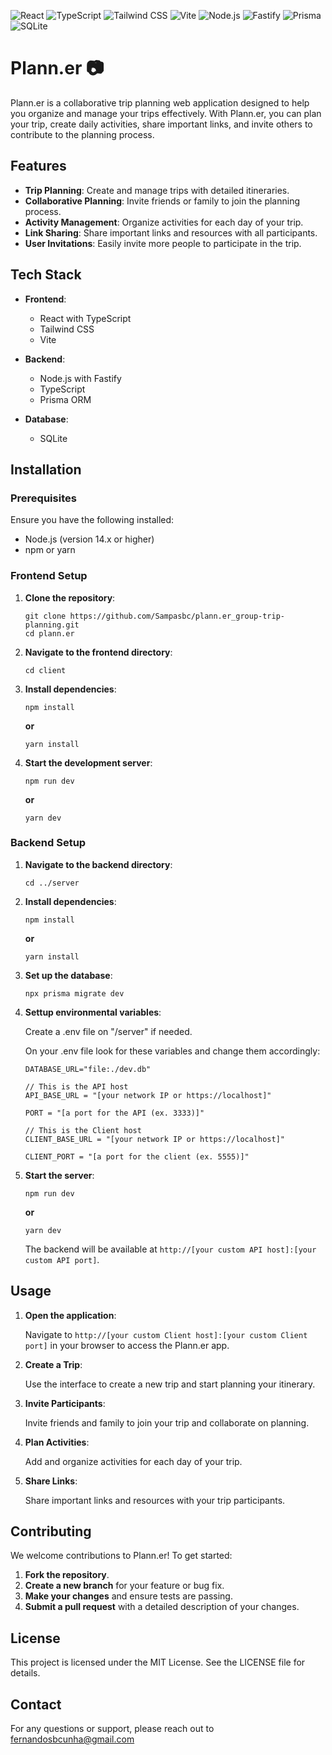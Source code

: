 ![React](https://img.shields.io/badge/React-20232A?style=for-the-badge&logo=react&logoColor=61DAFB)
![TypeScript](https://img.shields.io/badge/TypeScript-007ACC?style=for-the-badge&logo=typescript&logoColor=white)
![Tailwind CSS](https://img.shields.io/badge/Tailwind_CSS-38B2AC?style=for-the-badge&logo=tailwind-css&logoColor=white)
![Vite](https://img.shields.io/badge/Vite-646CFF?style=for-the-badge&logo=vite&logoColor=white)
![Node.js](https://img.shields.io/badge/Node.js-339933?style=for-the-badge&logo=nodedotjs&logoColor=white)
![Fastify](https://img.shields.io/badge/Fastify-000000?style=for-the-badge&logo=fastify&logoColor=white)
![Prisma](https://img.shields.io/badge/Prisma-2D3748?style=for-the-badge&logo=prisma&logoColor=white)
![SQLite](https://img.shields.io/badge/SQLite-003B57?style=for-the-badge&logo=sqlite&logoColor=white)



Plann.er 📷
========

Plann.er is a collaborative trip planning web application designed to help you organize and manage your trips effectively. With Plann.er, you can plan your trip, create daily activities, share important links, and invite others to contribute to the planning process.

Features
--------

-   **Trip Planning**: Create and manage trips with detailed itineraries.
-   **Collaborative Planning**: Invite friends or family to join the planning process.
-   **Activity Management**: Organize activities for each day of your trip.
-   **Link Sharing**: Share important links and resources with all participants.
-   **User Invitations**: Easily invite more people to participate in the trip.

Tech Stack
----------

-   **Frontend**:

    -   React with TypeScript
    -   Tailwind CSS
    -   Vite
-   **Backend**:

    -   Node.js with Fastify
    -   TypeScript
    -   Prisma ORM
-   **Database**:

    -   SQLite

Installation
------------

### Prerequisites

Ensure you have the following installed:

-   Node.js (version 14.x or higher)
-   npm or yarn

### Frontend Setup

1.  **Clone the repository**:

    ```console
    git clone https://github.com/Sampasbc/plann.er_group-trip-planning.git
    cd plann.er
    ```
    
2.  **Navigate to the frontend directory**:

    ```console
    cd client
    ```
    
3.  **Install dependencies**:

    ```console
    npm install
    ```
    **or**
    ```console
    yarn install
    ```

5.  **Start the development server**:

    ```console
    npm run dev
    ```
    **or**
    ```console
    yarn dev
    ```

### Backend Setup

1.  **Navigate to the backend directory**:

    ```console
    cd ../server
    ```

2.  **Install dependencies**:

    ```console
    npm install
    ```
    **or**
    ```console
    yarn install
    ```

4.  **Set up the database**:

    ```console
    npx prisma migrate dev
    ```

5.  **Settup environmental variables**:

    Create a .env file on "/server" if needed.

    On your .env file look for these variables and change them accordingly:

    ```env
    DATABASE_URL="file:./dev.db"
    
    // This is the API host
    API_BASE_URL = "[your network IP or https://localhost]"
    
    PORT = "[a port for the API (ex. 3333)]"
    
    // This is the Client host
    CLIENT_BASE_URL = "[your network IP or https://localhost]"
    
    CLIENT_PORT = "[a port for the client (ex. 5555)]"
    ```
    
6.  **Start the server**:

    ```console
    npm run dev
    ```
    **or**
    ```console
    yarn dev
    ```

    The backend will be available at `http://[your custom API host]:[your custom API port]`.

Usage
-----

1.  **Open the application**:

    Navigate to `http://[your custom Client host]:[your custom Client port]` in your browser to access the Plann.er app.

2.  **Create a Trip**:

    Use the interface to create a new trip and start planning your itinerary.

3.  **Invite Participants**:

    Invite friends and family to join your trip and collaborate on planning.

4.  **Plan Activities**:

    Add and organize activities for each day of your trip.

5.  **Share Links**:

    Share important links and resources with your trip participants.

Contributing
------------

We welcome contributions to Plann.er! To get started:

1.  **Fork the repository**.
2.  **Create a new branch** for your feature or bug fix.
3.  **Make your changes** and ensure tests are passing.
4.  **Submit a pull request** with a detailed description of your changes.

License
-------

This project is licensed under the MIT License. See the LICENSE file for details.

Contact
-------

For any questions or support, please reach out to fernandosbcunha@gmail.com
